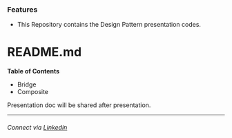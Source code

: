 ### Features

- This Repository contains the Design Pattern presentation codes.

# README.md



**Table of Contents**

- Bridge
- Composite


Presentation doc will be shared after presentation.

----

###### Connect via [Linkedin](https://www.linkedin.com/in/ademaldemir/ "Adem Aldemir")
